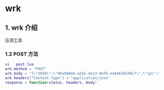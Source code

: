 # wrk

## 1. wrk 介绍

压测工具

### 1.2 POST 方法

```lua
vi   post.lua
wrk.method = "POST"
wrk.body = "{\"UUID\":\"96a940e6-ada5-4e13-9efb-e444610240cf\",\"ip\":\"195.16.186.34\"}"
wrk.headers["Content-Type"] = "application/json"
response = function(status, headers, body)

```

